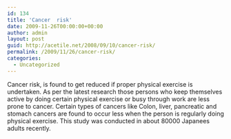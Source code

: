 ```yaml
---
id: 134
title: 'Cancer  risk'
date: 2009-11-26T00:00:00+00:00
author: admin
layout: post
guid: http://acetile.net/2008/09/10/cancer-risk/
permalink: /2009/11/26/cancer-risk/
categories:
  - Uncategorized
---
```

Cancer risk, is found to get reduced if proper physical exercise is undertaken. As per the latest research those persons who keep themselves active by doing certain physical exercise or busy through work are less prone to cancer. Certain types of cancers like Colon, liver, pancreatic and stomach cancers are found to occur less when the person is regularly doing physical exercise. This study was conducted in about 80000 Japanees adults recently.